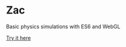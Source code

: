 # Zac
Basic physics simulations with ES6 and WebGL

[Try it here](https://rawgit.com/attilahorvath/zac/master/index.html)
